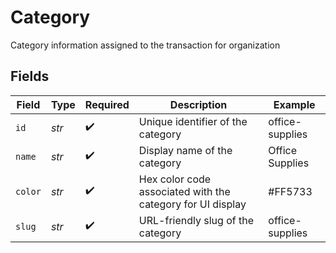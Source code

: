 # Category

Category information assigned to the transaction for organization


## Fields

| Field                                                      | Type                                                       | Required                                                   | Description                                                | Example                                                    |
| ---------------------------------------------------------- | ---------------------------------------------------------- | ---------------------------------------------------------- | ---------------------------------------------------------- | ---------------------------------------------------------- |
| `id`                                                       | *str*                                                      | :heavy_check_mark:                                         | Unique identifier of the category                          | office-supplies                                            |
| `name`                                                     | *str*                                                      | :heavy_check_mark:                                         | Display name of the category                               | Office Supplies                                            |
| `color`                                                    | *str*                                                      | :heavy_check_mark:                                         | Hex color code associated with the category for UI display | #FF5733                                                    |
| `slug`                                                     | *str*                                                      | :heavy_check_mark:                                         | URL-friendly slug of the category                          | office-supplies                                            |